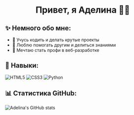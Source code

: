 <h1 align="center">Привет, я Аделина 👩‍💻</h1>



## ✨ Немного обо мне:
- 🌟 Учусь кодить и делать крутые проекты
- 💬 Люблю помогать другим и делиться знаниями
- 🎯 Мечтаю стать профи в веб-разработке

## 🚀 Навыки:
![HTML5](https://img.shields.io/badge/-HTML5-E34F26?style=for-the-badge&logo=html5&logoColor=white)
![CSS3](https://img.shields.io/badge/-CSS3-1572B6?style=for-the-badge&logo=css3)
![Python](https://img.shields.io/badge/-Python-3776AB?style=for-the-badge&logo=python)

## 📊 Статистика GitHub:
![Adelina's GitHub stats](https://github-readme-stats.vercel.app/api?username=adelina117355&show_icons=true&theme=tokyonight)
